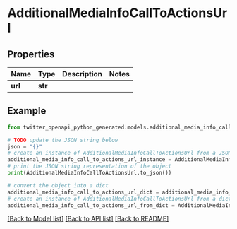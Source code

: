 # AdditionalMediaInfoCallToActionsUrl


## Properties

Name | Type | Description | Notes
------------ | ------------- | ------------- | -------------
**url** | **str** |  | 

## Example

```python
from twitter_openapi_python_generated.models.additional_media_info_call_to_actions_url import AdditionalMediaInfoCallToActionsUrl

# TODO update the JSON string below
json = "{}"
# create an instance of AdditionalMediaInfoCallToActionsUrl from a JSON string
additional_media_info_call_to_actions_url_instance = AdditionalMediaInfoCallToActionsUrl.from_json(json)
# print the JSON string representation of the object
print(AdditionalMediaInfoCallToActionsUrl.to_json())

# convert the object into a dict
additional_media_info_call_to_actions_url_dict = additional_media_info_call_to_actions_url_instance.to_dict()
# create an instance of AdditionalMediaInfoCallToActionsUrl from a dict
additional_media_info_call_to_actions_url_from_dict = AdditionalMediaInfoCallToActionsUrl.from_dict(additional_media_info_call_to_actions_url_dict)
```
[[Back to Model list]](../README.md#documentation-for-models) [[Back to API list]](../README.md#documentation-for-api-endpoints) [[Back to README]](../README.md)


